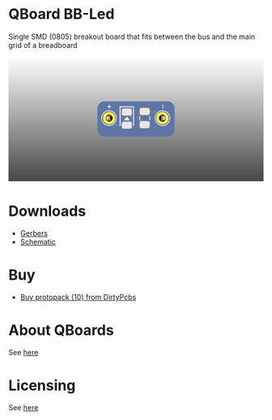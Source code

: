 # QBoard BB-Led

Single SMD (0805) breakout board that fits between the bus and the main grid of a breadboard

![Board render](output/render.png)

# Downloads

* [Gerbers](output/gerbers.zip)
* [Schematic](output/schematic.pdf)

# Buy

* [Buy protopack (10) from DirtyPcbs](http://dirtypcbs.com/store/designer/details/qboards/6375/qboard-bb-led)

# About QBoards

See [here](https://github.com/qboards/kicad-boards#about-qboards)

# Licensing

See [here](https://github.com/qboards/kicad-boards#licensing)
